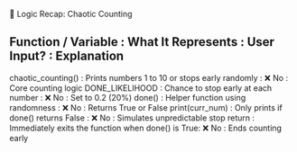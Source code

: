 🧠 Logic Recap: Chaotic Counting

Function / Variable : What It Represents                                : User Input? : Explanation
-------------------------------------------------------------------------------------------------------
chaotic_counting()  : Prints numbers 1 to 10 or stops early randomly     : ❌ No        : Core counting logic
DONE_LIKELIHOOD     : Chance to stop early at each number                : ❌ No        : Set to 0.2 (20%)
done()              : Helper function using randomness                   : ❌ No        : Returns True or False
print(curr_num)     : Only prints if done() returns False                : ❌ No        : Simulates unpredictable stop
return              : Immediately exits the function when done() is True: ❌ No        : Ends counting early
